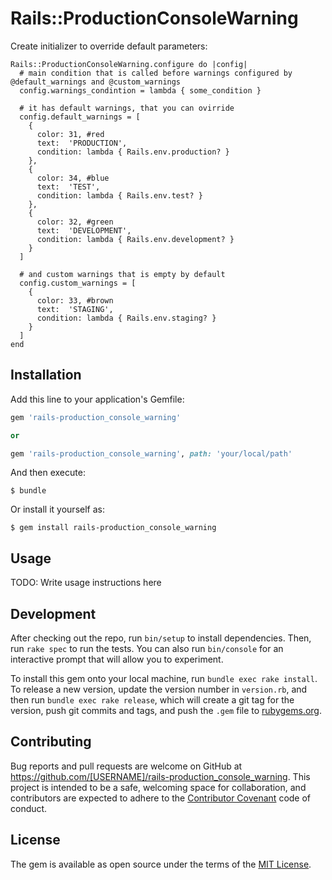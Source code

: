 # Rails::ProductionConsoleWarning

Create initializer to override default parameters:
```
Rails::ProductionConsoleWarning.configure do |config|
  # main condition that is called before warnings configured by @default_warnings and @custom_warnings
  config.warnings_condintion = lambda { some_condition }

  # it has default warnings, that you can ovirride
  config.default_warnings = [
    {
      color: 31, #red
      text:  'PRODUCTION',
      condition: lambda { Rails.env.production? }
    },
    {
      color: 34, #blue
      text:  'TEST',
      condition: lambda { Rails.env.test? }
    },
    {
      color: 32, #green
      text:  'DEVELOPMENT',
      condition: lambda { Rails.env.development? }
    }
  ]

  # and custom warnings that is empty by default
  config.custom_warnings = [
    {
      color: 33, #brown
      text:  'STAGING',
      condition: lambda { Rails.env.staging? }
    }
  ]
end
```

## Installation

Add this line to your application's Gemfile:

```ruby
gem 'rails-production_console_warning'

or

gem 'rails-production_console_warning', path: 'your/local/path'
```

And then execute:

    $ bundle

Or install it yourself as:

    $ gem install rails-production_console_warning

## Usage

TODO: Write usage instructions here

## Development

After checking out the repo, run `bin/setup` to install dependencies. Then, run `rake spec` to run the tests. You can also run `bin/console` for an interactive prompt that will allow you to experiment.

To install this gem onto your local machine, run `bundle exec rake install`. To release a new version, update the version number in `version.rb`, and then run `bundle exec rake release`, which will create a git tag for the version, push git commits and tags, and push the `.gem` file to [rubygems.org](https://rubygems.org).

## Contributing

Bug reports and pull requests are welcome on GitHub at https://github.com/[USERNAME]/rails-production_console_warning. This project is intended to be a safe, welcoming space for collaboration, and contributors are expected to adhere to the [Contributor Covenant](contributor-covenant.org) code of conduct.


## License

The gem is available as open source under the terms of the [MIT License](http://opensource.org/licenses/MIT).

